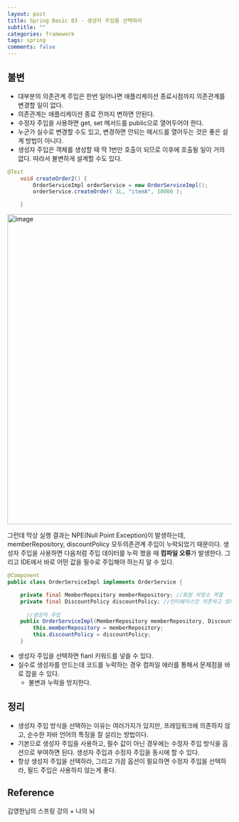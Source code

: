 ```yaml
---
layout: post
title: Spring Basic 03 - 생성자 주입을 선택하라
subtitle: ""
categories: framework
tags: spring
comments: false
---
```


## 불변

- 대부분의 의존관계 주입은 한번 일어나면 애플리케이션 종료시점까지 의존관계를 변경할 일이 없다.
- 의존관계는 애플리케이션 종료 전까지 변하면 안된다.
- 수정자 주입을 사용하면 get, set 메서드를 public으로 열어두어야 한다.
- 누군가 실수로 변경할 수도 있고, 변경하면 안되는 메서드를 열어두는 것은 좋은 설계 방법이 아니다.
- 생성자 주입은 객체를 생성할 때 딱 1번만 호출이 되므로 이후에 호출될 일이 거의 없다. 따라서 불변하게 설계할 수도 있다.

```java
@Test
    void createOrder2() {
        OrderServiceImpl orderService = new OrderServiceImpl();
        orderService.createOrder( 1L, "itemA", 10000 );

    }
```

<img width="697" alt="image" src="https://github.com/user-attachments/assets/f893f6f4-7245-4ca1-a458-9dc8fb34be5a">

그런데 막상 실행 결과는 NPE(Null Point Exception)이 발생하는데, memberRepository, discountPolicy 모두의존관계 주입이 누락되었기 때문이다.
생성자 주입을 사용하면 다음처럼 주입 데이터를 누락 했을 때 ****컴파일 오류****가 발생한다.
그리고 IDE에서 바로 어떤 값을 필수로 주입해야 하는지 알 수 있다.

```java
@Component
public class OrderServiceImpl implements OrderService {

    private final MemberRepository memberRepository; //회원 저장소 역할
    private final DiscountPolicy discountPolicy; //인터페이스만 의존하고 있다.-> 하지만 문제가 있다. -> NullPointException
	  
	  //생성자 주입
    public OrderServiceImpl(MemberRepository memberRepository, DiscountPolicy discountPolicy) {
        this.memberRepository = memberRepository;
        this.discountPolicy = discountPolicy;
    }
```

- 생성자 주입을 선택하면 fianl 키워드를 넣을 수 있다.
- 실수로 생성자를 만드는데 코드를 누락하는 경우 컴파일 에러를 통해서 문제점을 바로 잡을 수 있다.
    - 불변과 누락을 방지한다.

## 정리

- 생성자 주입 방식을 선택하는 이유는 여러가지가 있지만, 프레임워크에 의존하지 않고, 순수한 자바 언어의 특징을 잘 살리는 방법이다.
- 기본으로 생성자 주입을 사용하고, 필수 값이 아닌 경우에는 수정자 주입 방식을 옵션으로 부여하면 된다. 생성자 주입과 수정자 주입을 동시에 할 수 있다.
- 항상 생성자 주입을 선택하라, 그리고 가끔 옵션이 필요하면 수정자 주입을 선택하라, 필드 주입은 사용하지 않는게 좋다.




## Reference

김영한님의 스프링 강의 + 나의 뇌